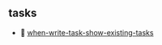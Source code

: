

## tasks
- 📌 [when-write-task-show-existing-tasks](../tasks/[Task]_when-write-task-show-existing-tasks_[Epic]_VSCode-ActivityUI.md)
